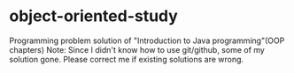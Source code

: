 # object-oriented-study
Programming problem solution of "Introduction to Java programming"(OOP chapters)
Note: Since I didn't know how to use git/github, some of my solution gone. Please correct me if existing solutions are wrong. 
